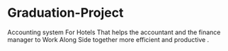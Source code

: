 # Graduation-Project
Accounting system For Hotels That helps the accountant and the finance manager to Work Along Side together more efficient and productive .
